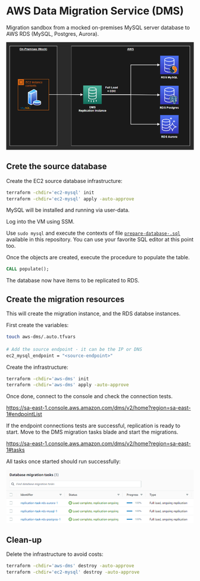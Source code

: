 # AWS Data Migration Service (DMS)

Migration sandbox from a mocked on-premises MySQL server database to AWS RDS (MySQL, Postgres, Aurora).

<img src=".docs/dms.png" width=700 />

## Crete the source database

Create the EC2 source database infrastructure:

```sh
terraform -chdir='ec2-mysql' init
terraform -chdir='ec2-mysql' apply -auto-approve
```

MySQL will be installed and running via user-data.

Log into the VM using SSM.

Use `sudo mysql` and execute the contexts of file [`prepare-database-.sql`](ec2-mysql/prepare-database-.sql) available in this repository. You can use your favorite SQL editor at this point too.

Once the objects are created, execute the procedure to populate the table.

```sql
CALL populate();
```

The database now have items to be replicated to RDS.

## Create the migration resources

This will create the migration instance, and the RDS databse instances.

First create the variables:

```sh
touch aws-dms/.auto.tfvars

# Add the source endpoint - it can be the IP or DNS
ec2_mysql_endpoint = "<source-endpoint>"
```

Create the infrastructure:

```sh
terraform -chdir='aws-dms' init
terraform -chdir='aws-dms' apply -auto-approve
```

Once done, connect to the console and check the connection tests.

https://sa-east-1.console.aws.amazon.com/dms/v2/home?region=sa-east-1#endpointList

If the endpoint connections tests are successful, replication is ready to start. Move to the DMS migration tasks blade and start the migrations.

https://sa-east-1.console.aws.amazon.com/dms/v2/home?region=sa-east-1#tasks

All tasks once started should run successfully:

<img src=".docs/tasks.png" width=700 />


## Clean-up

Delete the infrastructure to avoid costs:

```sh
terraform -chdir='aws-dms' destroy -auto-approve
terraform -chdir='ec2-mysql' destroy -auto-approve
```
